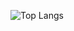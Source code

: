 ![Top Langs](https://github-readme-stats.vercel.app/api/top-langs/?username=giwoong01&layout=compact&theme=dark)
